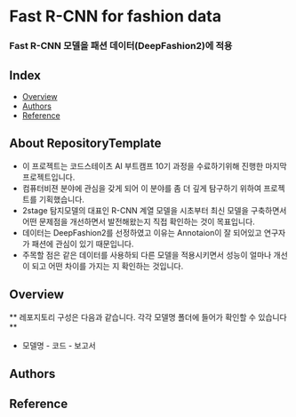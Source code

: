 # Fast R-CNN for fashion data
### Fast R-CNN 모델을 패션 데이터(DeepFashion2)에 적용 
## Index
  - [Overview](#overview) 
  - [Authors](#authors)
  - [Reference](#Reference)
<!--  Other options to write Readme
  - [Deployment](#deployment)
  - [Used or Referenced Projects](Used-or-Referenced-Projects)
-->
## About RepositoryTemplate
<!--Wirte one paragraph of project description -->  
 - 이 프로젝트는 코드스테이츠 AI 부트캠프 10기 과정을 수료하기위해 진행한 마지막 프로젝트입니다.
 - 컴퓨터비젼 분야에 관심을 갖게 되어 이 분야를 좀 더 깊게 탐구하기 위하여 프로젝트를 기획했습니다.
 - 2stage 탐지모델의 대표인 R-CNN 계열 모델을 시초부터 최신 모델을 구축하면서 어떤 문제점을 개선하면서 발전해왔는지 직접 확인하는 것이 목표입니다.
 - 데이터는 DeepFashion2를 선정하였고 이유는 Annotaion이 잘 되어있고 연구자가 패션에 관심이 있기 때문입니다.
 - 주목할 점은 같은 데이터를 사용하되 다른 모델을 적용시키면서 성능이 얼마나 개선이 되고 어떤 차이를 가지는 지 확인하는 것입니다. 

## Overview
<!-- Write Overview about this project -->
** 레포지토리 구성은 다음과 같습니다. 각각 모델명 폴더에 들어가 확인할 수 있습니다 **
- 모델명 - 코드 - 보고서


## Authors


## Reference

```

```
